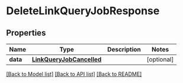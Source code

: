 # DeleteLinkQueryJobResponse

## Properties
Name | Type | Description | Notes
------------ | ------------- | ------------- | -------------
**data** | [**LinkQueryJobCancelled**](LinkQueryJobCancelled.md) |  | [optional] 

[[Back to Model list]](../README.md#documentation-for-models) [[Back to API list]](../README.md#documentation-for-api-endpoints) [[Back to README]](../README.md)


